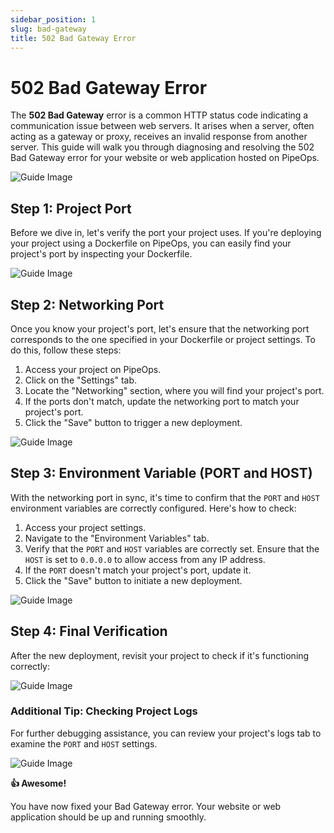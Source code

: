 ```yaml
---
sidebar_position: 1
slug: bad-gateway
title: 502 Bad Gateway Error
---
```


# 502 Bad Gateway Error

The **502 Bad Gateway** error is a common HTTP status code indicating a communication issue between web servers. It arises when a server, often acting as a gateway or proxy, receives an invalid response from another server. This guide will walk you through diagnosing and resolving the 502 Bad Gateway error for your website or web application hosted on PipeOps.

![Guide Image](https://pub-30c11acc143348fcae20835653c5514d.r2.dev//20/21/bad_Gateway_002ce9cba5.png)

## Step 1: Project Port

Before we dive in, let's verify the port your project uses. If you're deploying your project using a Dockerfile on PipeOps, you can easily find your project's port by inspecting your Dockerfile.

![Guide Image](https://pub-30c11acc143348fcae20835653c5514d.r2.dev//20/21/docker_18f0da94ed.png)

## Step 2: Networking Port

Once you know your project's port, let's ensure that the networking port corresponds to the one specified in your Dockerfile or project settings. To do this, follow these steps:

1. Access your project on PipeOps.
2. Click on the "Settings" tab.
3. Locate the "Networking" section, where you will find your project's port.
4. If the ports don't match, update the networking port to match your project's port.
5. Click the "Save" button to trigger a new deployment.

![Guide Image](https://pub-30c11acc143348fcae20835653c5514d.r2.dev//20/21/port_a310a1fb51.png)

## Step 3: Environment Variable (PORT and HOST)

With the networking port in sync, it's time to confirm that the `PORT` and `HOST` environment variables are correctly configured. Here's how to check:

1. Access your project settings.
2. Navigate to the "Environment Variables" tab.
3. Verify that the `PORT` and `HOST` variables are correctly set. Ensure that the `HOST` is set to `0.0.0.0` to allow access from any IP address.
4. If the `PORT` doesn't match your project's port, update it.
5. Click the "Save" button to initiate a new deployment.

![Guide Image](https://pub-30c11acc143348fcae20835653c5514d.r2.dev//20/21/environment_d1b12a884c.png)

## Step 4: Final Verification

After the new deployment, revisit your project to check if it's functioning correctly:

![Guide Image](https://pub-30c11acc143348fcae20835653c5514d.r2.dev//20/21/fixed_90358d368b.png)

### Additional Tip: Checking Project Logs

For further debugging assistance, you can review your project's logs tab to examine the `PORT` and `HOST` settings.

![Guide Image](https://pub-30c11acc143348fcae20835653c5514d.r2.dev//20/21/logs_14a0dd485b.png)

**👍 Awesome!**

You have now fixed your Bad Gateway error. Your website or web application should be up and running smoothly.
